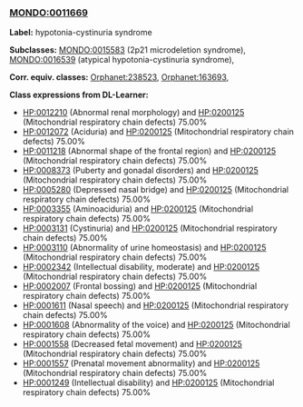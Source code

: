 
### [MONDO:0011669](http://purl.obolibrary.org/obo/MONDO_0011669)
**Label:** hypotonia-cystinuria syndrome

**Subclasses:** [MONDO:0015583](http://purl.obolibrary.org/obo/MONDO_0015583) (2p21 microdeletion syndrome), [MONDO:0016539](http://purl.obolibrary.org/obo/MONDO_0016539) (atypical hypotonia-cystinuria syndrome), 

**Corr. equiv. classes:** [Orphanet:238523](http://www.orpha.net/ORDO/Orphanet_238523), [Orphanet:163693](http://www.orpha.net/ORDO/Orphanet_163693), 

**Class expressions from DL-Learner:**

- [HP:0012210](http://purl.obolibrary.org/obo/HP_0012210) (Abnormal renal morphology) and [HP:0200125](http://purl.obolibrary.org/obo/HP_0200125) (Mitochondrial respiratory chain defects) 75.00%
- [HP:0012072](http://purl.obolibrary.org/obo/HP_0012072) (Aciduria) and [HP:0200125](http://purl.obolibrary.org/obo/HP_0200125) (Mitochondrial respiratory chain defects) 75.00%
- [HP:0011218](http://purl.obolibrary.org/obo/HP_0011218) (Abnormal shape of the frontal region) and [HP:0200125](http://purl.obolibrary.org/obo/HP_0200125) (Mitochondrial respiratory chain defects) 75.00%
- [HP:0008373](http://purl.obolibrary.org/obo/HP_0008373) (Puberty and gonadal disorders) and [HP:0200125](http://purl.obolibrary.org/obo/HP_0200125) (Mitochondrial respiratory chain defects) 75.00%
- [HP:0005280](http://purl.obolibrary.org/obo/HP_0005280) (Depressed nasal bridge) and [HP:0200125](http://purl.obolibrary.org/obo/HP_0200125) (Mitochondrial respiratory chain defects) 75.00%
- [HP:0003355](http://purl.obolibrary.org/obo/HP_0003355) (Aminoaciduria) and [HP:0200125](http://purl.obolibrary.org/obo/HP_0200125) (Mitochondrial respiratory chain defects) 75.00%
- [HP:0003131](http://purl.obolibrary.org/obo/HP_0003131) (Cystinuria) and [HP:0200125](http://purl.obolibrary.org/obo/HP_0200125) (Mitochondrial respiratory chain defects) 75.00%
- [HP:0003110](http://purl.obolibrary.org/obo/HP_0003110) (Abnormality of urine homeostasis) and [HP:0200125](http://purl.obolibrary.org/obo/HP_0200125) (Mitochondrial respiratory chain defects) 75.00%
- [HP:0002342](http://purl.obolibrary.org/obo/HP_0002342) (Intellectual disability, moderate) and [HP:0200125](http://purl.obolibrary.org/obo/HP_0200125) (Mitochondrial respiratory chain defects) 75.00%
- [HP:0002007](http://purl.obolibrary.org/obo/HP_0002007) (Frontal bossing) and [HP:0200125](http://purl.obolibrary.org/obo/HP_0200125) (Mitochondrial respiratory chain defects) 75.00%
- [HP:0001611](http://purl.obolibrary.org/obo/HP_0001611) (Nasal speech) and [HP:0200125](http://purl.obolibrary.org/obo/HP_0200125) (Mitochondrial respiratory chain defects) 75.00%
- [HP:0001608](http://purl.obolibrary.org/obo/HP_0001608) (Abnormality of the voice) and [HP:0200125](http://purl.obolibrary.org/obo/HP_0200125) (Mitochondrial respiratory chain defects) 75.00%
- [HP:0001558](http://purl.obolibrary.org/obo/HP_0001558) (Decreased fetal movement) and [HP:0200125](http://purl.obolibrary.org/obo/HP_0200125) (Mitochondrial respiratory chain defects) 75.00%
- [HP:0001557](http://purl.obolibrary.org/obo/HP_0001557) (Prenatal movement abnormality) and [HP:0200125](http://purl.obolibrary.org/obo/HP_0200125) (Mitochondrial respiratory chain defects) 75.00%
- [HP:0001249](http://purl.obolibrary.org/obo/HP_0001249) (Intellectual disability) and [HP:0200125](http://purl.obolibrary.org/obo/HP_0200125) (Mitochondrial respiratory chain defects) 75.00%


